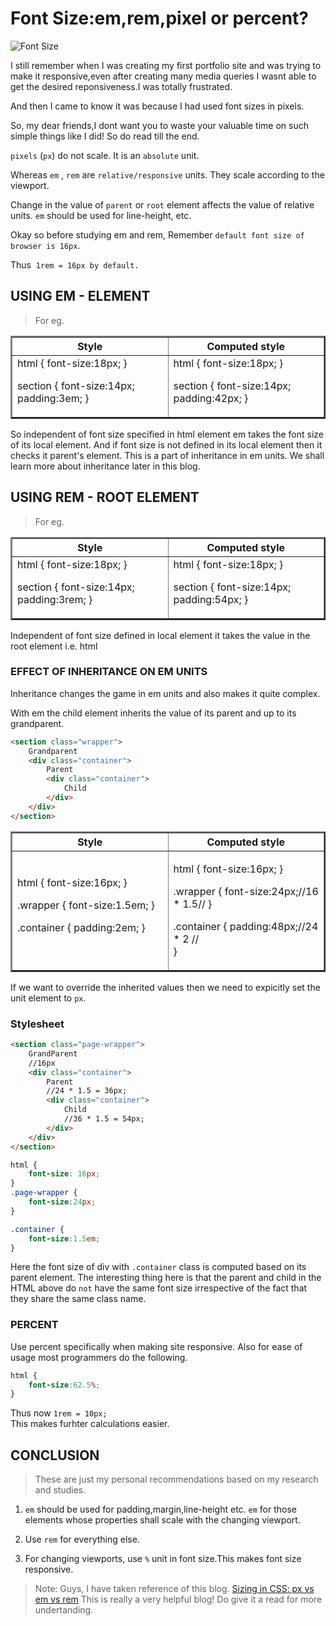 # Font Size:em,rem,pixel or percent?

![Font Size](https://www.digitalauthority.me/wp-content/uploads/2019/03/shutterstock_301849946.jpg "Font Size")

I still remember when I was creating my first portfolio site and was trying to make it responsive,even after creating many media queries I wasnt able to get the desired reponsiveness.I was totally frustrated.

And then I came to know it was because I had used font sizes in pixels.

So, my dear friends,I dont want you to waste your valuable time on such simple things like I did!
So do read till the end.

`pixels` (`px`) do not scale.
It is an `absolute` unit.

Whereas `em` , `rem` are `relative/responsive` units.
They scale according to the viewport.

Change in the value of `parent` or `root` element affects the value of relative units.
`em` should be used for line-height, etc.

Okay so before studying em and rem,
Remember `default font size of browser is 16px`.

Thus &nbsp;`1rem = 16px by default.`

## USING EM - ELEMENT

>For eg.

<table border="2px" >

<th>Style</th>

<th>Computed style</th>

<tr>

<td style="width:50%;">
html {
    font-size:18px;
}

section {
    font-size:14px;
    padding:3em;
}
</td>
<td style="width:50%;">
html {
    font-size:18px;
}

section {
    font-size:14px;
    padding:42px;
}
</td>
</tr> 
</table>

So independent of font size specified in html element em takes the font size of its local element.
And if font size is not defined in its local element then it checks it parent's element.
This is a part of inheritance in em units.
We shall learn more about inheritance later in this blog.

## USING REM - ROOT ELEMENT 
>For eg.

<table border="2px" >

<th>Style</th>

<th>Computed style</th>

<tr>

<td  style="width:50%;">
html {
    font-size:18px;
}

section {
    font-size:14px;
    padding:3rem;
}
</td>
<td  style="width:50%;">
html {
    font-size:18px;
}

section {
    font-size:14px;
    padding:54px;
}
</td>
</tr> 
</table>

Independent of font size defined in local element it takes the value in the root element i.e. html


### EFFECT OF INHERITANCE ON EM UNITS

Inheritance changes the game in em units and also makes it quite complex.

With em the child element inherits the value of its parent and up to its grandparent.


```html
<section class="wrapper">
    Grandparent
    <div class="container">
        Parent
        <div class="container">
            Child
        </div>
    </div>
</section>
```

<table border="2px">

<th>Style</th>

<th>Computed style</th>

<tr>

<td style="width:50%;">
html {
    font-size:16px;
}

.wrapper {
    font-size:1.5em;
}

.container {
    padding:2em;
}
</td>

<td style="width:80%;">

html {
    font-size:16px;
}

.wrapper {
    font-size:24px;//16 * 1.5//
}

.container {
    padding:48px;//24 * 2 //  
}
</td>
</tr>  
</table>

If we want to override the inherited values then we need to expicitly set the unit element to `px`.

### Stylesheet  

```html
<section class="page-wrapper">
    GrandParent
    //16px
    <div class="container">
        Parent
        //24 * 1.5 = 36px;
        <div class="container">
            Child
            //36 * 1.5 = 54px;
        </div>
    </div>
</section>
```

```css
html {
    font-size: 16px;
}
.page-wrapper {
    font-size:24px;
}

.container {
    font-size:1.5em;
}
```

Here the font size of div with `.container` class is computed based on its parent element.
The interesting thing here is that the parent and child in the HTML above do `not` have the same font size irrespective  of the fact that they share the same class name.

### PERCENT
Use percent specifically when making site responsive.
Also for ease of usage most programmers do the following.

```css
html {
    font-size:62.5%;
}
```

Thus now `1rem = 10px;`  
This makes furhter calculations easier.  

## CONCLUSION

>These are just my personal recommendations based on my research and studies.

1. `em` should be used for padding,margin,line-height etc.
`em` for those elements whose properties shall scale with the changing viewport.  

2. Use `rem` for everything else.

3. For changing viewports, use `%` unit in font size.This makes font size responsive.

>Note:
Guys, I have taken reference of this blog.
[Sizing in CSS: px vs em vs rem](https://chiamakaikeanyi.dev/sizing-in-css-px-vs-em-vs-rem/#:~:text=When%20you%20use%20px%2C%20you,element%20in%20percentage%20is%20recommended.)
This is really a very helpful blog!
Do give it a read for more undertanding.
